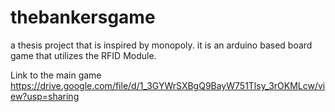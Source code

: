 # thebankersgame
a thesis project that is inspired by monopoly.
it is an arduino based board game that utilizes the RFID Module.

Link to the main game
https://drive.google.com/file/d/1_3GYWrSXBgQ9BayW751Tlsy_3rOKMLcw/view?usp=sharing
